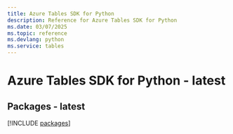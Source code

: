 ```yaml
---
title: Azure Tables SDK for Python
description: Reference for Azure Tables SDK for Python
ms.date: 03/07/2025
ms.topic: reference
ms.devlang: python
ms.service: tables
---
```

# Azure Tables SDK for Python - latest
## Packages - latest
[!INCLUDE [packages](tables-index.md)]